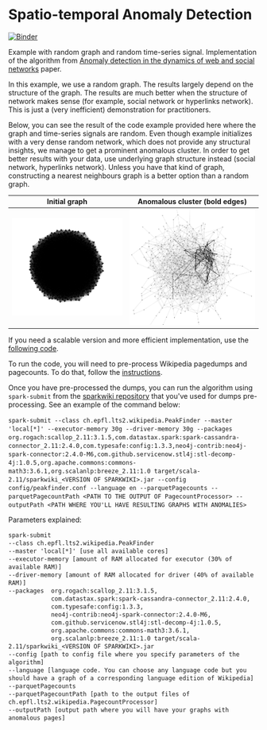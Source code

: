# Spatio-temporal Anomaly Detection

[![Binder](https://mybinder.org/badge_logo.svg)](https://mybinder.org/v2/gh/mizvol/anomaly-detection/master)

Example with random graph and random time-series signal. Implementation of the algorithm from [Anomaly detection in the dynamics of web and social networks](https://arxiv.org/abs/1901.09688) paper.

In this example, we use a random graph. The results largely depend on the structure of the graph. The results are much better when the structure of network makes sense (for example, social network or hyperlinks network). This is just a (very inefficient) demonstration for practitioners.

Below, you can see the result of the code example provided here where the graph and time-series signals are random. Even though example initializes with a very dense random network, which does not provide any structural insights, we manage to get a prominent anomalous cluster. In order to get better results with your data, use underlying graph structure instead (social network, hyperlinks network). Unless you have that kind of graph, constructing a nearest neighbours graph is a better option than a random graph.




Initial graph            |  Anomalous cluster (bold edges)
:-------------------------:|:-------------------------:
![init](https://raw.githubusercontent.com/mizvol/anomaly-detection/master/img/initial.png)  |  ![learned](https://raw.githubusercontent.com/mizvol/anomaly-detection/master/img/learned.png)

If you need a scalable version and more efficient implementation, use the [following code](https://github.com/epfl-lts2/sparkwiki/blob/master/src/main/scala/ch/epfl/lts2/wikipedia/PeakFinder.scala).

To run the code, you will need to pre-process Wikipedia pagedumps and pagecounts. To do that, follow the [instructions](https://github.com/epfl-lts2/sparkwiki/tree/master/helpers).

Once you have pre-processed the dumps, you can run the algorithm using `spark-submit` from the [sparkwiki repository](https://github.com/epfl-lts2/sparkwiki) that you've used for dumps pre-processing. See an example of the command below:

`spark-submit --class ch.epfl.lts2.wikipedia.PeakFinder --master 'local[*]' --executor-memory 30g --driver-memory 30g --packages org.rogach:scallop_2.11:3.1.5,com.datastax.spark:spark-cassandra-connector_2.11:2.4.0,com.typesafe:config:1.3.3,neo4j-contrib:neo4j-spark-connector:2.4.0-M6,com.github.servicenow.stl4j:stl-decomp-4j:1.0.5,org.apache.commons:commons-math3:3.6.1,org.scalanlp:breeze_2.11:1.0 target/scala-2.11/sparkwiki_<VERSION OF SPARKWIKI>.jar --config config/peakfinder.conf --language en --parquetPagecounts --parquetPagecountPath <PATH TO THE OUTPUT OF PagecountProcessor> --outputPath <PATH WHERE YOU'LL HAVE RESULTING GRAPHS WITH ANOMALIES>`

Parameters explained:

```
spark-submit 
--class ch.epfl.lts2.wikipedia.PeakFinder 
--master 'local[*]' [use all available cores]
--executor-memory [amount of RAM allocated for executor (30% of available RAM)] 
--driver-memory [amount of RAM allocated for driver (40% of available RAM)]
--packages  org.rogach:scallop_2.11:3.1.5,
            com.datastax.spark:spark-cassandra-connector_2.11:2.4.0,
            com.typesafe:config:1.3.3,
            neo4j-contrib:neo4j-spark-connector:2.4.0-M6,
            com.github.servicenow.stl4j:stl-decomp-4j:1.0.5,
            org.apache.commons:commons-math3:3.6.1,
            org.scalanlp:breeze_2.11:1.0 target/scala-2.11/sparkwiki_<VERSION OF SPARKWIKI>.jar
--config [path to config file where you specify parameters of the algorithm]
--language [language code. You can choose any language code but you should have a graph of a corresponding language edition of Wikipedia]
--parquetPagecounts
--parquetPagecountPath [path to the output files of ch.epfl.lts2.wikipedia.PagecountProcessor]
--outputPath [output path where you will have your graphs with anomalous pages]
```

